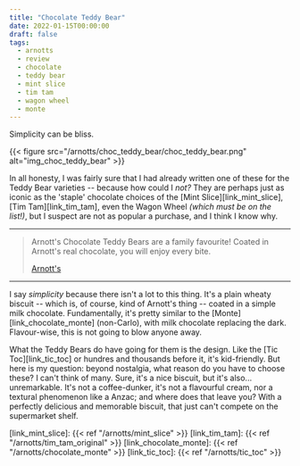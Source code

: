 ```yaml
---
title: "Chocolate Teddy Bear"
date: 2022-01-15T00:00:00
draft: false
tags:
  - arnotts
  - review
  - chocolate
  - teddy bear
  - mint slice
  - tim tam
  - wagon wheel
  - monte
---
```


Simplicity can be bliss.

<!--more-->

{{< figure src="/arnotts/choc_teddy_bear/choc_teddy_bear.png" alt="img_choc_teddy_bear" >}}

In all honesty, I was fairly sure that I had already written one of these for the Teddy Bear varieties -- because how could I _not?_ They are perhaps just as iconic as the 'staple' chocolate choices of the [Mint Slice][link_mint_slice], [Tim Tam][link_tim_tam], even the Wagon Wheel _(which must be on the list!)_, but I suspect are not as popular a purchase, and I think I know why.

---

> Arnott's Chocolate Teddy Bears are a family favourite! Coated in Arnott's real chocolate, you will enjoy every bite.
>
> [Arnott's][link_choc_teddy_bear]

---

I say _simplicity_ because there isn't a lot to this thing. It's a plain wheaty biscuit -- which is, of course, kind of Arnott's thing -- coated in a simple milk chocolate. Fundamentally, it's pretty similar to the [Monte][link_chocolate_monte] (non-Carlo), with milk chocolate replacing the dark. Flavour-wise, this is not going to blow anyone away.

What the Teddy Bears do have going for them is the design. Like the [Tic Toc][link_tic_toc] or hundres and thousands before it, it's kid-friendly. But here is my question: beyond nostalgia, what reason do you have to choose these? I can't think of many. Sure, it's a nice biscuit, but it's also... unremarkable. It's not a coffee-dunker, it's not a flavourful cream, nor a textural phenomenon like a Anzac; and where does that leave you? With a perfectly delicious and memorable biscuit, that just can't compete on the supermarket shelf.




[link_choc_teddy_bear]: https://www.arnotts.com/products/chocolate-biscuits/family-chocolate/chocolate-teddy-bear
[link_mint_slice]: {{< ref "/arnotts/mint_slice" >}}
[link_tim_tam]: {{< ref "/arnotts/tim_tam_original" >}}
[link_chocolate_monte]: {{< ref "/arnotts/chocolate_monte" >}}
[link_tic_toc]: {{< ref "/arnotts/tic_toc" >}}